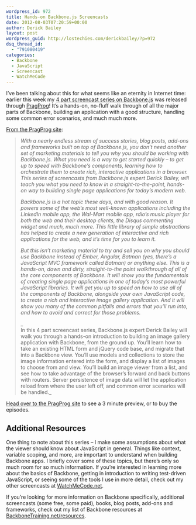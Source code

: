 ```yaml
---
wordpress_id: 972
title: Hands-on Backbone.js Screencasts
date: 2012-08-03T07:20:59+00:00
author: Derick Bailey
layout: post
wordpress_guid: http://lostechies.com/derickbailey/?p=972
dsq_thread_id:
  - "791080419"
categories:
  - Backbone
  - JavaScript
  - Screencast
  - WatchMeCode
---
```

I&#8217;ve been talking about this for what seems like an eternity in Internet time: earlier this week my [4 part screencast series on Backbone.js](http://pragprog.com/screencasts/v-dback/hands-on-backbone-js) was released through [PragProg](http://pragprog.com/)! It&#8217;s a hands-on, no-fluff walk through of all the major parts of Backbone, building an application with a good structure, handling some common error scenarios, and much much more. 

[From the PragProg site](http://pragprog.com/screencasts/v-dback/hands-on-backbone-js):

> _With a nearly endless stream of success stories, blog posts, add-ons and frameworks built on top of Backbone.js, you don’t need another set of marketing materials to tell you why you should be working with Backbone.js. What you need is a way to get started quickly – to get up to speed with Backbone’s components, learning how to orchestrate them to create rich, interactive applications in a browser. This series of screencasts from Backbone.js expert Derick Bailey, will teach you what you need to know in a straight-to-the-point, hands-on way to building single page applications for today’s modern web._
> 
> _Backbone.js is a hot topic these days, and with good reason. It powers some of the web’s most well-known applications including the LinkedIn mobile app, the Wal-Mart mobile app, rdio’s music player for both the web and their desktop clients, the Disqus commenting widget and much, much more. This little library of simple abstractions has helped to create a new generation of interactive and rich applications for the web, and it’s time for you to learn it._
> 
> _But this isn’t marketing material to try and sell you on why you should use Backbone instead of Ember, Angular, Batman (yes, there’s a JavaScript MVC framework called Batman) or anything else. This is a hands-on, down and dirty, straight-to-the point walkthrough of all of the core components of Backbone. It will show you the fundamentals of creating single page applications in one of today’s most powerful JavaScript libraries. It will get you up to speed on how to use all of the components of Backbone, alongside your own JavaScript code, to create a rich and interactive image gallery application. And it will show you many of the common pitfalls and errors that you’ll run into, and how to avoid and correct for those problems._
> 
> _  
> In this 4 part screencast series, Backbone.js expert Derick Bailey will walk you through a hands-on introduction to building an image gallery application with Backbone, from the ground up. You’ll learn how to take an existing HTML form and jQuery code base, and migrate that into a Backbone view. You’ll use models and collections to store the image information entered into the form, and display a list of images to choose from and view. You’ll build an image viewer from a list, and see how to take advantage of the browser’s forward and back buttons with routers. Server persistence of image data will let the application reload from where the user left off, and common error scenarios will be handled._

[Head over to the PragProg site](http://pragprog.com/screencasts/v-dback/hands-on-backbone-js) to see a 3 minute preview, or to buy the episodes.

## Additional Resources

One thing to note about this series &#8211; I make some assumptions about what the viewer should know about JavaScript in general. Things like context, variable scoping, and more, are important to understand when building Backbone apps. I briefly cover some of these topics, but there&#8217;s only so much room for so much information. If you&#8217;re interested in learning more about the basics of Backbone, getting in introduction to writing test-driven JavaScript, or seeing some of the tools I use in more detail, check out my other screencasts at [WatchMeCode.net](http://www.watchmecode.net/).

If you&#8217;re looking for more information on Backbone specifically, additional screencasts (some free, some paid), books, blog posts, add-ons and frameworks, check out my list of Backbone resources at [BackboneTraining.net/resources](http://backbonetraining.net/resources).